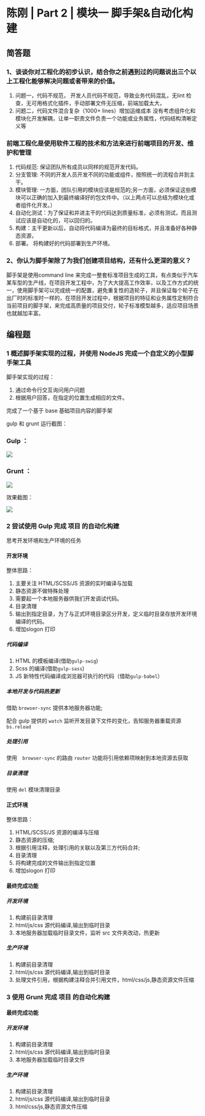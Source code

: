 # 陈刚 | Part 2 | 模块一 脚手架&自动化构建
## 简答题

### 1、谈谈你对工程化的初步认识，结合你之前遇到过的问题说出三个以上工程化能够解决问题或者带来的价值。

1.   问题一，代码不规范，
  开发人员代码不规范，导致业务代码混乱，无lint 检查，无可用格式化插件，手动部署文件无压缩，前端加载太大，
2. 问题二，代码文件混合复杂（1000+ lines）增加运维成本
   没有考虑组件化和模块化开发解耦，让单一职责文件负责一个功能或业务属性，代码结构清晰定义等
###  前端工程化是使用软件工程的技术和方法来进行前端项目的开发、维护和管理
1. 代码规范: 保证团队所有成员以同样的规范开发代码。
2. 分支管理: 不同的开发人员开发不同的功能或组件，按照统一的流程合并到主干。
3. 模块管理: 一方面，团队引用的模块应该是规范的;另一方面，必须保证这些模块可以正确的加入到最终编译好的包文件中。（以上两点可以总结为模块化或者组件化开发。）
4. 自动化测试：为了保证和并进主干的代码达到质量标准，必须有测试，而且测试应该是自动化的，可以回归的。
5. 构建：主干更新以后，自动将代码编译为最终的目标格式，并且准备好各种静态资源，
6. 部署。 将构建好的代码部署到生产环境。



### 2、你认为脚手架除了为我们创建项目结构，还有什么更深的意义？

脚手架是使用command line 来完成一整套标准项目生成的工具，有点类似于汽车某车型的生产线，在项目开发工程中，为了大大提高工作效率，以及工作方式的统一，使用脚手架可以完成统一的配置，避免重复性的造轮子，并且保证每个轮子在出厂时的标准时一样的，在项目开发过程中，根据项目的特征和业务属性定制符合当前项目的脚手架，来完成高质量的项目交付，轮子标准模型越多，适应项目场景也就越加丰富。


## 编程题

### 1 概述脚手架实现的过程，并使用 NodeJS 完成一个自定义的小型脚手架工具

脚手架实现的过程：

1. 通过命令行交互询问用户问题
2. 根据用户回答，在指定的位置生成相应的文件。

完成了一个基于 base 基础项目内容的脚手架

gulp 和 grunt 运行截图：

### Gulp ：
![](images/gulpcommand.png)
### Grunt ：
![](images/gruntcommand.png)

效果截图：

![](images/Home.png)




### 2 尝试使用 Gulp 完成 项目 的自动化构建

思考开发环境和生产环境的任务

#### 开发环境

整体思路：

1. 主要关注 HTML/SCSS/JS 资源的实时编译与加载
2. 静态资源不做特殊处理
3. 需要起一个本地服务器供我们开发调试代码。
4. 目录清理
5. 输出到指定目录，为了与正式环境目录区分开发，定义临时目录存放开发环境编译的代码。
6. 增加slogon 打印

##### 代码编译

1. HTML 的模板编译(借助`gulp-swig`)
2. Scss 的编译(借助`gulp-sass`)
3. JS 新特性代码编译成浏览器可执行的代码（借助`gulp-babel`）

##### 本地开发与代码热更新

借助 `browser-sync` 提供本地服务器功能;

配合 gulp 提供的 `watch` 监听开发目录下文件的变化，告知服务器重载资源 `bs.reload`

##### 处理引用

使用　`browser-sync` 的路由 `router` 功能将引用依赖项映射到本地资源去获取

##### 目录清理

使用 `del` 模块清理目录

#### 正式环境

整体思路：

1. HTML/SCSS/JS 资源的编译与压缩
2. 静态资源的压缩;
3. 根据引用注释，处理引用的关联以及第三方代码合并;
4. 目录清理
5. 将构建完成的文件输出到指定位置
6. 增加slogon 打印

#### 最终完成功能

##### 开发环境

1. 构建前目录清理
2. html/js/css 源代码编译,输出到临时目录
3. 本地服务器加载临时目录文件，监听 src 文件夹改动，热更新

##### 生产环境

1. 构建前目录清理
2. html/js/css 源代码编译,输出到临时目录
3. 处理文件引用，根据构建注释合并引用文件，html/css/js,静态资源文件压缩

### 3 使用 Grunt 完成 项目 的自动化构建

#### 最终完成功能

##### 开发环境

1. 构建前目录清理
2. html/js/css 源代码编译,输出到临时目录
3. 本地服务器加载临时目录文件


##### 生产环境

1. 构建前目录清理
2. html/js/css 源代码编译,输出到临时目录
3. html/css/js,静态资源文件压缩


